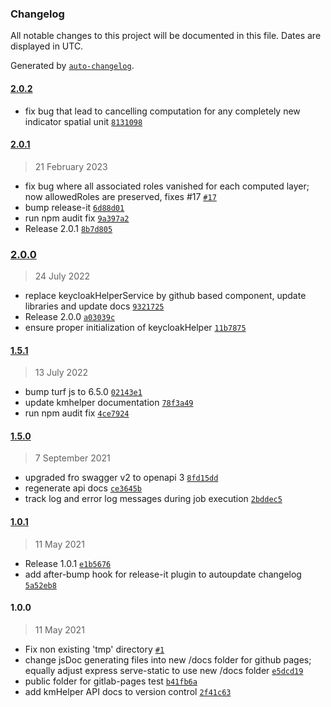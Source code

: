 ### Changelog

All notable changes to this project will be documented in this file. Dates are displayed in UTC.

Generated by [`auto-changelog`](https://github.com/CookPete/auto-changelog).

#### [2.0.2](https://github.com/KomMonitor/processing-engine/compare/2.0.1...2.0.2)

- fix bug that lead to cancelling computation for any completely new indicator spatial unit [`8131098`](https://github.com/KomMonitor/processing-engine/commit/813109850391ec54ca50b1e0204cdf5a6ea0212f)

#### [2.0.1](https://github.com/KomMonitor/processing-engine/compare/2.0.0...2.0.1)

> 21 February 2023

- fix bug where all associated roles vanished for each computed layer; now allowedRoles are preserved, fixes #17 [`#17`](https://github.com/KomMonitor/processing-engine/issues/17)
- bump release-it [`6d88d01`](https://github.com/KomMonitor/processing-engine/commit/6d88d013314fe97b08e819b77d97ded3557d25e7)
- run npm audit fix [`9a397a2`](https://github.com/KomMonitor/processing-engine/commit/9a397a227cd35a8f4f58f0bcc0547f2f78aa59f3)
- Release 2.0.1 [`8b7d805`](https://github.com/KomMonitor/processing-engine/commit/8b7d8051aa46769138dc2d4eb0320f8661ce4b97)

### [2.0.0](https://github.com/KomMonitor/processing-engine/compare/1.5.1...2.0.0)

> 24 July 2022

- replace keycloakHelperService by github based component, update libraries and update docs [`9321725`](https://github.com/KomMonitor/processing-engine/commit/9321725371b4a88549413122e33ae1b3db6c71c8)
- Release 2.0.0 [`a03039c`](https://github.com/KomMonitor/processing-engine/commit/a03039c95677c3622e7877abf9d989a25e3d236d)
- ensure proper initialization of keycloakHelper [`11b7875`](https://github.com/KomMonitor/processing-engine/commit/11b78751ac09ceca33efee4f68d7694686efe609)

#### [1.5.1](https://github.com/KomMonitor/processing-engine/compare/1.5.0...1.5.1)

> 13 July 2022

- bump turf js to 6.5.0 [`02143e1`](https://github.com/KomMonitor/processing-engine/commit/02143e1609d2a7fa0e0660815d0bf8a036c48206)
- update kmhelper documentation [`78f3a49`](https://github.com/KomMonitor/processing-engine/commit/78f3a49cc770b77326ef4b0bb692cbb4fc29e734)
- run npm audit fix [`4ce7924`](https://github.com/KomMonitor/processing-engine/commit/4ce792427105aae07c5ed00d30eafe2a51e2f2b1)

#### [1.5.0](https://github.com/KomMonitor/processing-engine/compare/1.0.1...1.5.0)

> 7 September 2021

- upgraded fro swagger v2 to openapi 3 [`8fd15dd`](https://github.com/KomMonitor/processing-engine/commit/8fd15dd353d65b20b9103ecef914ffae18305a32)
- regenerate api docs [`ce3645b`](https://github.com/KomMonitor/processing-engine/commit/ce3645bf3447aca68cc2e67e1465929681e9707f)
- track log and error log messages during job execution [`2bddec5`](https://github.com/KomMonitor/processing-engine/commit/2bddec5f3e1acc80883cb9762113124adafa97de)

#### [1.0.1](https://github.com/KomMonitor/processing-engine/compare/1.0.0...1.0.1)

> 11 May 2021

- Release 1.0.1 [`e1b5676`](https://github.com/KomMonitor/processing-engine/commit/e1b5676a3df22ef8423fa7ee79586743f5076a31)
- add after-bump hook for release-it plugin to autoupdate changelog [`5a52eb8`](https://github.com/KomMonitor/processing-engine/commit/5a52eb8199ac5f374daa883c81f1a2897d642f23)

#### 1.0.0

> 11 May 2021

- Fix non existing 'tmp' directory [`#1`](https://github.com/KomMonitor/processing-engine/pull/1)
- change jsDoc generating files into new /docs folder for github pages; equally adjust express serve-static to use new /docs folder [`e5dcd19`](https://github.com/KomMonitor/processing-engine/commit/e5dcd19ddec4d28b5c49cda37f7a4b9033793c1e)
- public folder for gitlab-pages test [`b41fb6a`](https://github.com/KomMonitor/processing-engine/commit/b41fb6a86702f2b5e871bf7a0ebdb2fad2e666a2)
- add kmHelper API docs to version control [`2f41c63`](https://github.com/KomMonitor/processing-engine/commit/2f41c63c10ac248d04e612abf31420706c095dab)
